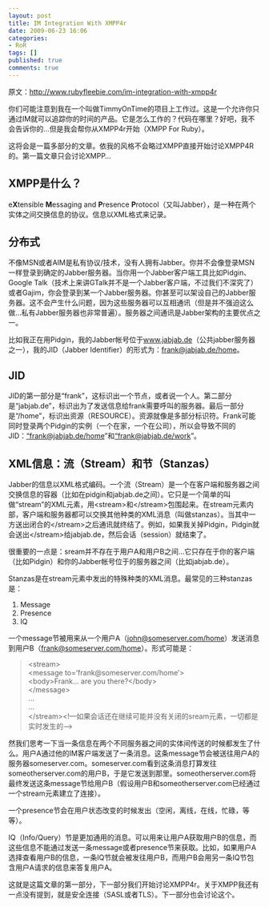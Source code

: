 ```yaml
---
layout: post
title: IM Integration With XMPP4r
date: 2009-06-23 16:06
categories:
- RoR
tags: []
published: true
comments: true
---
```

<p><p>原文：<a title="http://www.rubyfleebie.com/im-integration-with-xmpp4r" href="http://www.rubyfleebie.com/im-integration-with-xmpp4r">http://www.rubyfleebie.com/im-integration-with-xmpp4r</a></p> <p>你们可能注意到我在一个叫做TimmyOnTime的项目上工作过。这是一个允许你只通过IM就可以追踪你的时间的产品。它是怎么工作的？代码在哪里？好吧，我不会告诉你的…但是我会帮你从XMPP4r开始（XMPP For Ruby）。</p> <p>这将会是一篇多部分的文章。依我的风格不会略过XMPP直接开始讨论XMPP4R的。第一篇文章只会讨论XMPP…</p> <h2><strong>XMPP是什么？</strong></h2> <p>e<strong>X</strong>tensible <strong>M</strong>essaging and <strong>P</strong>resence <strong>P</strong>rotocol（又叫Jabber），是一种在两个实体之间交换信息的协议。信息以XML格式来记录。</p> <h2><strong>分布式</strong></h2> <p>不像MSN或者AIM是私有协议/技术，没有人拥有Jabber。你并不会像登录MSN一样登录到确定的Jabber服务器。当你用一个Jabber客户端工具比如Pidgin、Google Talk（技术上来讲GTalk并不是一个Jabber客户端，不过我们不深究了）或者Gajim，你会登录到某一个Jabber服务器。你甚至可以架设自己的Jabber服务器。这不会产生什么问题，因为这些服务器可以互相通讯（但是并不强迫这么做…私有Jabber服务器也非常普遍）。服务器之间通讯是Jabber架构的主要优点之一。</p> <p>比如我正在用Pidgin，我的Jabber帐号位于<a href="http://www.jabjab.de">www.jabjab.de</a>（公共jabber服务器之一），我的JID（Jabber Identifier）的形式为：<a href="mailto:frank@jabjab.de/home">frank@jabjab.de/home</a>。</p> <h2><strong>JID</strong></h2> <p>JID的第一部分是“frank”，这标识出一个节点，或者说一个人。第二部分是“jabjab.de”，标识出为了发送信息给frank需要呼叫的服务器。最后一部分是“/home”，标识出资源（RESOURCE）。资源就像是多部分标识符。Frank可能同时登录两个Pidgin的实例（一个在家，一个在公司），所以会导致不同的JID：<a href="mailto:&ldquo;frank@jabjab.de/home">“frank@jabjab.de/home</a>”和<a href="mailto:&ldquo;frank@jabjab.de/work">“frank@jabjab.de/work</a>”。</p> <h2><strong>XML信息：流（Stream）和节（Stanzas）</strong></h2> <p>Jabber的信息以XML格式编码。一个流（Stream）是一个在客户端和服务器之间交换信息的容器（比如在pidgin和jabjab.de之间）。它只是一个简单的叫做“stream”的XML元素，用&lt;stream&gt;和&lt;/stream&gt;包围起来。在stream元素内部，客户端和服务器都可以交换其他种类的XML消息（叫做stanzas）。当其中一方送出闭合的&lt;/stream&gt;之后通讯就终结了。例如，如果我关掉Pidgin，Pidgin就会送出&lt;/stream&gt;给jabjab.de，然后会话（session）就结束了。</p> <p>很重要的一点是：sream并不存在于用户A和用户B之间…它只存在于你的客户端（比如Pidgin）和你的Jabber帐号位于的服务器之间（比如jabjab.de）。</p> <p>Stanzas是在stream元素中发出的特殊种类的XML消息。最常见的三种stanzas是：</p> <ol> <li>Message  </li><li>Presence  </li><li>IQ</li></ol> <p>一个message节被用来从一个用户A（<a href="mailto:john@someserver.com/home">john@someserver.com/home</a>）发送消息到用户B（<a href="mailto:frank@someserver.com/home">frank@someserver.com/home</a>）。形式可能是：</p> <blockquote> <p>&lt;stream&gt;<br />&lt;message to=’frank@someserver.com/home’&gt;<br />&lt;body&gt;Frank… are you there?&lt;/body&gt;<br />&lt;/message&gt;<br />…<br />…<br />&lt;/stream&gt;&lt;!—如果会话还在继续可能并没有关闭的sream元素，一切都是实时发生的—&gt;</p></blockquote> <p>然我们思考一下当一条信息在两个不同服务器之间的实体间传送的时候都发生了什么。用户A通过他的IM客户端发送了一条消息。这条message节会被送往用户A的服务器someserver.com。someserver.com看到这条消息打算发往someotherserver.com的用户B，于是它发送到那里。someotherserver.com将最终发送这条message节给用户B（假设用户B和someotherserver.com已经通过一个stream元素建立了连接）。</p> <p>一个presence节会在用户状态改变的时候发出（空闲，离线，在线，忙碌，等等）。</p> <p>IQ（Info/Query）节是更加通用的消息。可以用来让用户A获取用户B的信息，而这些信息不能通过发送一条message或者presence节来获取。比如，如果用户A选择查看用户B的信息，一条IQ节就会被发往用户B，而用户B会用另一条IQ节包含用户A请求的信息来答复用户A。</p> <p>这就是这篇文章的第一部分，下一部分我们开始讨论XMPP4r。关于XMPP我还有一点没有提到，就是安全连接（SASL或者TLS）。下一部分也会讨论这个。</p></p>

